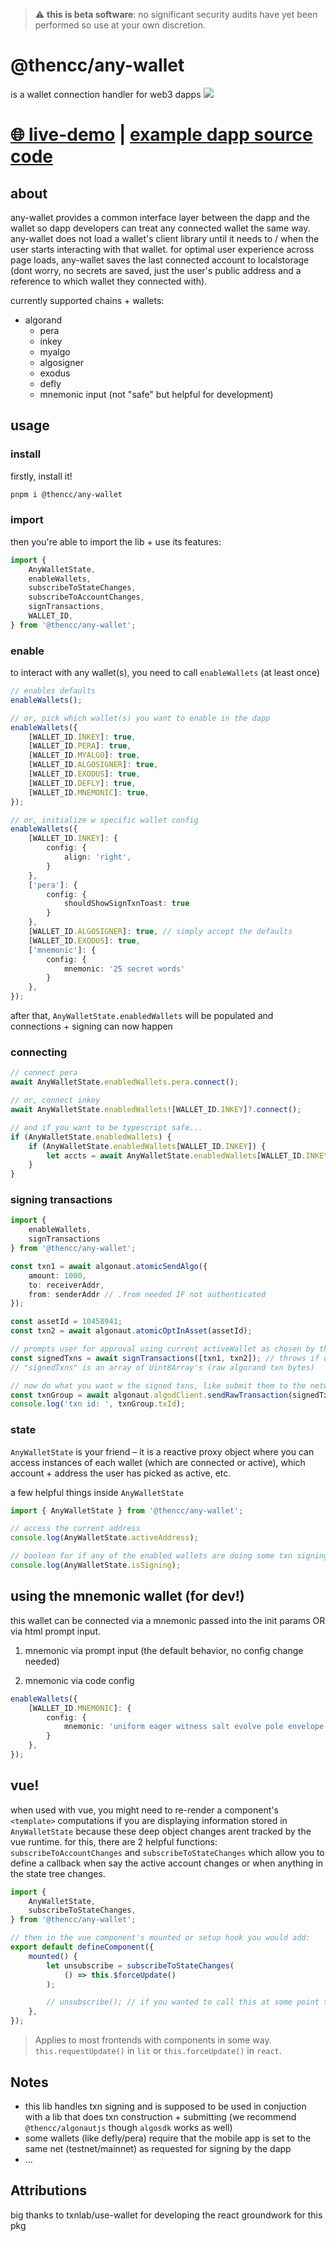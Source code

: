 > ⚠️ **this is beta software**: no significant security audits have yet been performed so use at your own discretion.


# @thencc/any-wallet
is a wallet connection handler for web3 dapps
![](./any-wallet-screenshot.png)

# [🌐 live-demo](https://thencc.github.io/any-wallet/) | [example dapp source code](https://github.com/thencc/any-wallet/blob/main/example-dapp/src/components/Demo.vue)


## about
any-wallet provides a common interface layer between the dapp and the wallet so dapp developers can treat any connected wallet the same way. any-wallet does not load a wallet's client library until it needs to / when the user starts interacting with that wallet. for optimal user experience across page loads, any-wallet saves the last connected account to localstorage (dont worry, no secrets are saved, just the user's public address and a reference to which wallet they connected with).

currently supported chains + wallets:
- algorand
	- pera
	- inkey
	- myalgo
	- algosigner
	- exodus
	- defly
	- mnemonic input (not "safe" but helpful for development)


## usage

### install
firstly, install it!
```bash
pnpm i @thencc/any-wallet
```

### import
then you're able to import the lib + use its features:
```ts
import {
	AnyWalletState,
	enableWallets,
	subscribeToStateChanges,
	subscribeToAccountChanges,
	signTransactions,
	WALLET_ID,
} from '@thencc/any-wallet';
```

### enable
to interact with any wallet(s), you need to call `enableWallets` (at least once)
```ts
// enables defaults
enableWallets();

// or, pick which wallet(s) you want to enable in the dapp
enableWallets({
	[WALLET_ID.INKEY]: true,
	[WALLET_ID.PERA]: true,
	[WALLET_ID.MYALGO]: true,
	[WALLET_ID.ALGOSIGNER]: true,
	[WALLET_ID.EXODUS]: true,
	[WALLET_ID.DEFLY]: true,
	[WALLET_ID.MNEMONIC]: true,
});

// or, initialize w specific wallet config
enableWallets({
	[WALLET_ID.INKEY]: {
		config: {
			align: 'right',
		}
	},
	['pera']: {
		config: {
			shouldShowSignTxnToast: true
		}
	},
	[WALLET_ID.ALGOSIGNER]: true, // simply accept the defaults
	[WALLET_ID.EXODUS]: true,
	['mnemonic']: {
		config: {
			mnemonic: '25 secret words'
		}
	},
});
```

after that, `AnyWalletState.enabledWallets` will be populated and connections + signing can now happen

### connecting
```ts
// connect pera
await AnyWalletState.enabledWallets.pera.connect();

// or, connect inkey
await AnyWalletState.enabledWallets![WALLET_ID.INKEY]?.connect();

// and if you want to be typescript safe...
if (AnyWalletState.enabledWallets) {
	if (AnyWalletState.enabledWallets[WALLET_ID.INKEY]) {
		let accts = await AnyWalletState.enabledWallets[WALLET_ID.INKEY].connect();
	}
}
```

### signing transactions
```ts
import {
	enableWallets,
	signTransactions
} from '@thencc/any-wallet';

const txn1 = await algonaut.atomicSendAlgo({
	amount: 1000,
	to: receiverAddr,
	from: senderAddr // .from needed IF not authenticated
});

const assetId = 10458941;
const txn2 = await algonaut.atomicOptInAsset(assetId);

// prompts user for approval using current activeWallet as chosen by the user
const signedTxns = await signTransactions([txn1, txn2]); // throws if user rejects txn
// "signedTxns" is an array of Uint8Array's (raw algorand txn bytes)

// now do what you want w the signed txns, like submit them to the network
const txnGroup = await algonaut.algodClient.sendRawTransaction(signedTxns).do();
console.log('txn id: ', txnGroup.txId);
```


### state
`AnyWalletState` is your friend – it is a reactive proxy object where you can access instances of each wallet (which are connected or active), which account + address the user has picked as active, etc.

a few helpful things inside `AnyWalletState`
```ts
import { AnyWalletState } from '@thencc/any-wallet';

// access the current address
console.log(AnyWalletState.activeAddress);

// boolean for if any of the enabled wallets are doing some txn signing
console.log(AnyWalletState.isSigning);
```


## using the mnemonic wallet (for dev!)
this wallet can be connected via a mnemonic passed into the init params OR via html prompt input.
1. mnemonic via prompt input (the default behavior, no config change needed)

2. mnemonic via code config
```ts
enableWallets({
	[WALLET_ID.MNEMONIC]: {
		config: {
			mnemonic: 'uniform eager witness salt evolve pole envelope name supreme column begin venue decline blast finger grunt avoid people crawl during street priority diary ability lend'
		}
	},
});
```



## vue!
when used with vue, you might need to re-render a component's `<template>` computations if you are displaying information stored in `AnyWalletState` because these deep object changes arent tracked by the vue runtime. for this, there are 2 helpful functions: `subscribeToAccountChanges` and `subscribeToStateChanges` which allow you to define a callback when say the active account changes or when anything in the state tree changes.

```ts
import {
	AnyWalletState,
	subscribeToStateChanges,
} from '@thencc/any-wallet';

// then in the vue component's mounted or setup hook you would add:
export default defineComponent({
	mounted() {
		let unsubscribe = subscribeToStateChanges(
			() => this.$forceUpdate()
		);

		// unsubscribe(); // if you wanted to call this at some point the handler would stop getting called
	},
});
```

> Applies to most frontends with components in some way. `this.requestUpdate()` in `lit` or `this.forceUpdate()` in `react`.



## Notes
- this lib handles txn signing and is supposed to be used in conjuction with a lib that does txn construction + submitting (we recommend `@thencc/algonautjs` though `algosdk` works as well)
- some wallets (like defly/pera) require that the mobile app is set to the same net (testnet/mainnet) as requested for signing by the dapp
- ...


## Attributions

big thanks to txnlab/use-wallet for developing the react groundwork for this pkg
